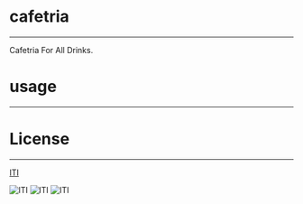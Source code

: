 # **cafetria** 
***
 Cafetria For All Drinks.



# **usage**
***



# **License**
***
[ITI]()


![ITI](https://github.com/Elsayed93/cafeteria_project/tree/omar/images/adduser.png)
![ITI](https://github.com/Elsayed93/cafeteria_project/tree/omar/images/orders.png)
![ITI](https://github.com/Elsayed93/cafeteria_project/tree/omar/images/users.png)